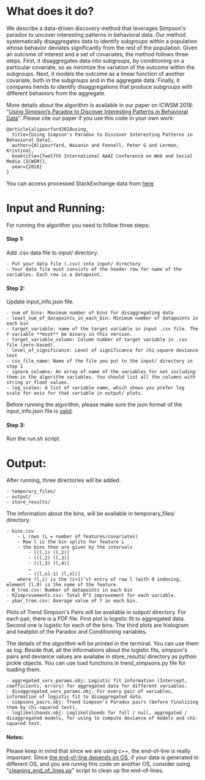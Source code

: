 # What does it do? 

We describe a data-driven discovery method that leverages Simpson's paradox to uncover interesting patterns in behavioral data. Our method systematically disaggregates data to identify subgroups within a population whose behavior deviates significantly from the rest of the population. 
Given an outcome of interest and a set of covariates, the method follows three steps. First, it disaggregates data into subgroups, by conditioning on a particular covariate, so as minimize the variation of the outcome within the subgroups. Next, it models the outcome as a linear function of another covariate, both in the subgroups and in the aggregate data. Finally, it compares trends to identify disaggregations that produce subgroups with different behaviors from the aggregate.

More details about the algorithm is available in our paper on ICWSM 2018: "[Using Simpson’s Paradox to Discover Interesting Patterns in Behavioral Data](https://arxiv.org/abs/1805.03094)". 
Please cite our paper if you use this code in your own work:

	@article{alipourfard2018using,
	  title={Using Simpson's Paradox to Discover Interesting Patterns in Behavioral Data},
	  author={Alipourfard, Nazanin and Fennell, Peter G and Lerman, Kristina},
	  booktitle={Twelfth International AAAI Conference on Web and Social Media (ICWSM)},
	  year={2018}
	}
You can access processed StackExchange data from [here](https://drive.google.com/file/d/1WtDE6mcsi1GfYui4l1dMRkQefv61CicJ/view)


# Input and Running: 
For running the algorithm you need to follow three steps:
#### Step 1: 
Add .csv data file to input/ directory.

	- Put your data file (.csv) into input/ directory
	- Your data file must consists of the header row for name of the variables. Each row is a datapoint.

#### Step 2: 
Update input_info.json file.

	- num_of_bins: Maximum number of bins for disaggregating data
	- least_num_of_datapoints_in_each_bin: Minimum number of datapoints in each bin
	- target_variable: name of the target variable in input .csv file. The Y variable **must** be binary in this version. 
	- target_variable_column: Column number of target variable in .csv file (zero-based).
	- level_of_significance: Level of significance for chi-square deviance test
	- csv_file_name: Name of the file you put to the input/ directory in step 1
	- ignore_columns: An array of name of the variables for not including them in the algorithm variables. You should list all the columns with string or float values.
	- log_scales: A list of variable name, which shows you prefer log scale for axis for that variable in output/ plots.

Before running the algorithm, please make sure the json format of the input_info.json file is [valid](https://jsonformatter.curiousconcept.com/).

#### Step 3: 
Run the run.sh script.

# Output: 
After running, three directories will be added. 

	- temporary_files/
	- output/
	- store_results/

The information about the bins, will be available in temporary_files/ directory. 

	- bins.csv
	  	- L rows (L = number of features/covariates)
	  	- Row l is the bin splits for feature L
	  	- the bins then are given by the intervals
			- [(l,1) (l,2)]
			- ((l,2) (l,3)]
			- ((l,3) (l,4)]
			…
			- ((l,nl-1) (l,nl)]
	    where (l,i) is the (i+1)’st entry of row l (with 0 indexing, element (l,0) is the name of the feature.
	- N_tree.csv: Number of datapoints in each bin
	- R2improvements.csv: Total R^2 improvement for each variable. 
	- ybar_tree.csv: Average value of Y in each bin. 


Plots of Trend Simpson's Pairs will be available in output/ directory. For each pair, there is a PDF file. First plot is logistic fit to aggregated data. Second one is logistic for each of the bins. The third plots are histogram and heatplot of the Paradox and Conditioning variables. 


The details of the algorithm will be printed in the terminal. You can use them as log. Beside that, all the informations about the logistic fits, simpson's pairs and deviance values are availabe in store_results/ directory as python pickle objects. You can use load functions in trend_simpsons.py file for loading them. 

	- aggregated_vars_params.obj: Logistic fit information (Intercept, coefficients, errors) for aggregated data for different variables.
	- disaggregated_vars_params.obj: For every pair of variables, information of logistic fit to disaggregated data. 
	- simpsons_pairs.obj: Trend Simpson's Paradox pairs (before finalizing them by chi-squared test).
	- loglikelihoods.obj: Loglikelihoods for full / null, aggregated / disaggregated models, for using to compute deviance of models and chi-squared test. 


#### Notes:
Please keep in mind that since we are using c++, the end-of-line is really important. Since [the end-of-line depends on OS](https://www.loginradius.com/engineering/eol-end-of-line-or-newline-characters/), if your data is generated in different OS, and you are runnig this code on another OS, consider using "[cleaning_end_of_lines.py](https://github.com/ninoch/Trend-Simpsons-Paradox/blob/master/scripts/cleaning_end_of_lines.py)" script to clean up the end-of-lines. 

